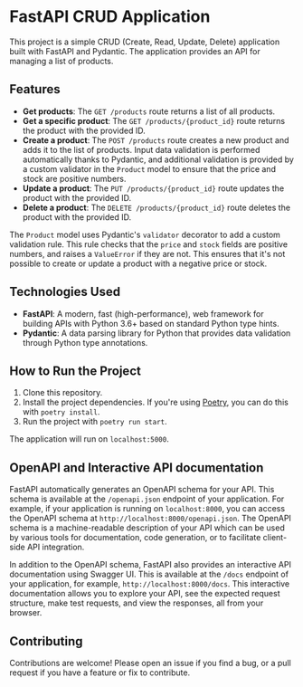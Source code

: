 # FastAPI CRUD Application

This project is a simple CRUD (Create, Read, Update, Delete) application built with FastAPI and Pydantic. The application provides an API for managing a list of products.

## Features

- **Get products**: The `GET /products` route returns a list of all products.
- **Get a specific product**: The `GET /products/{product_id}` route returns the product with the provided ID.
- **Create a product**: The `POST /products` route creates a new product and adds it to the list of products. Input data validation is performed automatically thanks to Pydantic, and additional validation is provided by a custom validator in the `Product` model to ensure that the price and stock are positive numbers.
- **Update a product**: The `PUT /products/{product_id}` route updates the product with the provided ID.
- **Delete a product**: The `DELETE /products/{product_id}` route deletes the product with the provided ID.

The `Product` model uses Pydantic's `validator` decorator to add a custom validation rule. This rule checks that the `price` and `stock` fields are positive numbers, and raises a `ValueError` if they are not. This ensures that it's not possible to create or update a product with a negative price or stock.


## Technologies Used

- **FastAPI**: A modern, fast (high-performance), web framework for building APIs with Python 3.6+ based on standard Python type hints.
- **Pydantic**: A data parsing library for Python that provides data validation through Python type annotations.

## How to Run the Project

1. Clone this repository.
2. Install the project dependencies. If you're using [Poetry](https://python-poetry.org/), you can do this with `poetry install`.
3. Run the project with `poetry run start`.

The application will run on `localhost:5000`.


## OpenAPI and Interactive API documentation

FastAPI automatically generates an OpenAPI schema for your API. This schema is available at the `/openapi.json` endpoint of your application. For example, if your application is running on `localhost:8000`, you can access the OpenAPI schema at `http://localhost:8000/openapi.json`. The OpenAPI schema is a machine-readable description of your API which can be used by various tools for documentation, code generation, or to facilitate client-side API integration.

In addition to the OpenAPI schema, FastAPI also provides an interactive API documentation using Swagger UI. This is available at the `/docs` endpoint of your application, for example, `http://localhost:8000/docs`. This interactive documentation allows you to explore your API, see the expected request structure, make test requests, and view the responses, all from your browser.

## Contributing

Contributions are welcome! Please open an issue if you find a bug, or a pull request if you have a feature or fix to contribute.